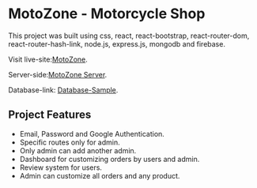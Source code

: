 # MotoZone - Motorcycle Shop

This project was built using css, react, react-bootstrap, react-router-dom, react-router-hash-link, node.js, express.js, mongodb and firebase.

Visit live-site:[MotoZone](https://motozone-client.firebaseapp.com/).

Server-side:[MotoZone Server](https://github.com/fahim-42/motozone-server).

Database-link: [Database-Sample](https://glacial-castle-62029.herokuapp.com/products).

## Project Features

- Email, Password and Google Authentication.
- Specific routes only for admin.
- Only admin can add another admin.
- Dashboard for customizing orders by users and admin.
- Review system for users.
- Admin can customize all orders and any product.